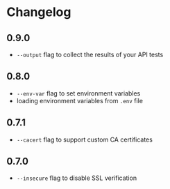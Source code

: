 # Changelog

## 0.9.0

- `--output` flag to collect the results of your API tests

## 0.8.0

- `--env-var` flag to set environment variables
- loading environment variables from `.env` file

## 0.7.1

- `--cacert` flag to support custom CA certificates

## 0.7.0

- `--insecure` flag to disable SSL verification
